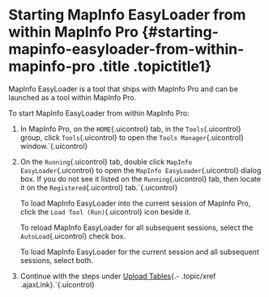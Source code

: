 Starting MapInfo EasyLoader from within MapInfo Pro {#starting-mapinfo-easyloader-from-within-mapinfo-pro .title .topictitle1}
===================================================

MapInfo EasyLoader is a tool that ships with MapInfo Pro and can be launched as a tool within MapInfo Pro.

To start MapInfo EasyLoader from within MapInfo Pro:

1.  <span class="ph cmd">In MapInfo Pro, on the `HOME`{.uicontrol} tab, in the `Tools`{.uicontrol} group, click `Tools`{.uicontrol} to open the `Tools Manager`{.uicontrol} window.`{.uicontrol}
2.  <span class="ph cmd">On the `Running`{.uicontrol} tab, double click `MapInfo EasyLoader`{.uicontrol} to open the `MapInfo EasyLoader`{.uicontrol} dialog box. If you do not see it listed on the `Running`{.uicontrol} tab, then locate it on the `Registered`{.uicontrol} tab.`{.uicontrol}
    

    To load MapInfo EasyLoader into the current session of MapInfo Pro, click the `Load Tool (Run)`{.uicontrol} icon beside it.

    To reload MapInfo EasyLoader for all subsequent sessions, select the `AutoLoad`{.uicontrol} check box.

    To load MapInfo EasyLoader for the current session and all subsequent sessions, select both.

    

3.  <span class="ph cmd">Continue with the steps under [Upload Tables](guide/introduction/../uploading/uploadingtables.html){.- .topic/xref .ajaxLink}.`{.uicontrol}

